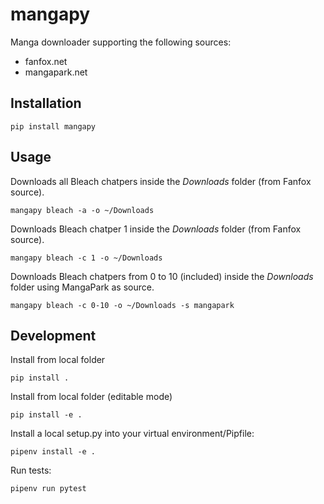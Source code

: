 # mangapy

Manga downloader supporting the following sources:

- fanfox.net
- mangapark.net

## Installation

```
pip install mangapy
```

## Usage

Downloads all Bleach chatpers inside the *Downloads* folder (from Fanfox source).
```
mangapy bleach -a -o ~/Downloads
```

Downloads Bleach chatper 1 inside the *Downloads* folder (from Fanfox source).
```
mangapy bleach -c 1 -o ~/Downloads
```

Downloads Bleach chatpers from 0 to 10 (included) inside the *Downloads* folder using MangaPark as source.
```
mangapy bleach -c 0-10 -o ~/Downloads -s mangapark
```

## Development

Install from local folder

```
pip install .
```

Install from local folder (editable mode)

```
pip install -e .
```

Install a local setup.py into your virtual environment/Pipfile:

```
pipenv install -e .
```

Run tests:

```
pipenv run pytest
```